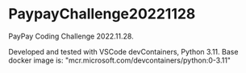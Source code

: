 # PaypayChallenge20221128
PayPay Coding Challenge 2022.11.28.

Developed and tested with VSCode devContainers, Python 3.11. Base docker image is:
"mcr.microsoft.com/devcontainers/python:0-3.11"